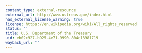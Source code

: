 ```yaml
---
content_type: external-resource
external_url: http://www.ustreas.gov/index.html
has_external_license_warning: true
license: https://en.wikipedia.org/wiki/All_rights_reserved
status: ''
title: U.S. Department of the Treasury
uid: eb02c927-b925-4e71-9990-804c13981719
wayback_url: ''
---
```

